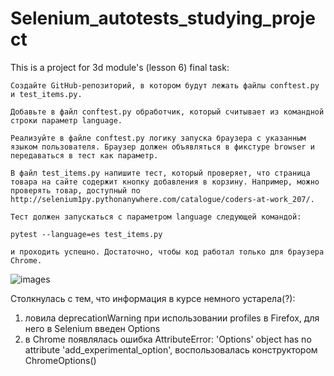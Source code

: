 # Selenium_autotests_studying_project
This is a project for 3d module's (lesson 6) final task:

    Создайте GitHub-репозиторий, в котором будут лежать файлы conftest.py и test_items.py.
    
    Добавьте в файл conftest.py обработчик, который считывает из командной строки параметр language.
    
    Реализуйте в файле conftest.py логику запуска браузера с указанным языком пользователя. Браузер должен объявляться в фикстуре browser и передаваться в тест как параметр.
    
    В файл test_items.py напишите тест, который проверяет, что страница товара на сайте содержит кнопку добавления в корзину. Например, можно проверять товар, доступный по http://selenium1py.pythonanywhere.com/catalogue/coders-at-work_207/.
    
    Тест должен запускаться с параметром language следующей командой:
    
    pytest --language=es test_items.py
    
    и проходить успешно. Достаточно, чтобы код работал только для браузера Сhrome.
    

![images](https://user-images.githubusercontent.com/37474743/186638146-74d372be-d832-4b4c-b561-4cc8cd57ee53.jpg)

Столкнулась с тем, что информация в курсе немного устарела(?):
1) ловила deprecationWarning при использовании profiles в Firefox, для него в Selenium введен Options
2) в Chrome появлялась ошибка AttributeError: 'Options' object has no attribute 'add_experimental_option', воспользовалась конструктором ChromeOptions()
